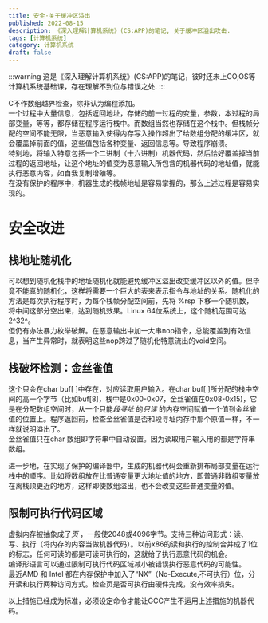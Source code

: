 ```yaml
---
title: 安全·关于缓冲区溢出
published: 2022-08-15
description: 《深入理解计算机系统》(CS:APP)的笔记, 关于缓冲区溢出攻击.
tags: [计算机系统]
category: 计算机系统
draft: false
---
```


:::warning
这是《深入理解计算机系统》(CS:APP)的笔记，彼时还未上CO,OS等计算机系统基础课，存在理解不到位与错误之处.
:::

C不作数组越界检查，除非认为编程添加。  
一个过程中大量信息，包括返回地址，存储的前一过程的变量，参数，本过程的局部变量，等等，都存储在程序运行栈中。而数组当然也存储在这个栈中。但栈帧分配的空间不能无限，当恶意输入使得内存写入操作超出了给数组分配的缓冲区，就会覆盖掉前面的值，这些值包括各种变量、返回信息等。导致程序崩溃。  
特别地，将输入特意包括一个二进制（十六进制）机器代码，然后恰好覆盖掉当前过程的返回地址，让这个地址的值变为恶意输入所包含的机器代码的地址值，就能执行恶意内容，如自我复制增殖等。  
在没有保护的程序中，机器生成的栈帧地址是容易掌握的，那么上述过程是容易实现的。  
# 安全改进  
## 栈地址随机化  
可以想到随机化栈中的地址随机化就能避免缓冲区溢出改变缓冲区以外的值。但毕竟不能真的随机化，这样将需要一个巨大的表来表示指令与地址的关系。随机化的方法是每次执行程序时，为每个栈帧分配空间前，先将 %rsp 下移一个随机数，将中间这部分空出来，达到随机效果。Linux 64位系统上，这个随机范围可达2^32^。  
但仍有办法暴力枚举破解。在恶意输出中加一大串nop指令，总能覆盖到有效信息，当产生异常时，就表明这些nop跨过了随机化特意流出的void空间。  
## 栈破坏检测：金丝雀值  
这个只会在char buf\[ ]中存在，对应读取用户输入。在char buf\[ ]所分配的栈中空间的高一个字节（比如buf\[8]，栈中是0x00-0x07，金丝雀值在0x08-0x15)，它是在分配数组空间时，从一个只能*段寻址* 的*只读* 的内存空间赋值一个值到金丝雀值的位置上。程序返回前，检查金丝雀值是否和段寻址内存中那个原值一样，不一样就说明溢出了。  
金丝雀值只在char 数组即字符串中自动设置。因为读取用户输入用的都是字符串数组。  
  
进一步地，在实现了保护的编译器中，生成的机器代码会重新排布局部变量在运行栈中的顺序。比如将数组放在比普通变量更大地址值的地方，即普通非数组变量放在离栈顶更近的地方，这样即使数组溢出，也不会改变这些普通变量的值。  
## 限制可执行代码区域  
虚拟内存被抽象成了*页* ，一般使2048或4096字节。支持三种访问形式：读、写、执行（将内存的内容当做机器代码）。以前x86的读和执行的控制合并成了1位的标志，任何可读的都是可读可执行的，这就给了执行恶意代码的机会。  
编译形语言可以通过限制可执行代码区域减小被错误执行恶意代码的可能性。  
最近AMD 和 Intel 都在内存保护中加入了“NX”（No-Execute,不可执行）位，分开读和执行两种访问方式。检查页是否可执行由硬件完成，没有效率损失。  
  
以上措施已经成为标准，必须设定命令才能让GCC产生不运用上述措施的机器代码。  
